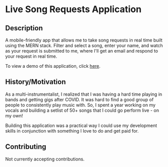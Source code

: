 # Live Song Requests Application

## Description

A mobile-friendly app that allows me to take song requests in real time built using the MERN stack. Filter and select a song, enter your name, and watch as your request is submitted to me, where I'll get an email and respond to your request in real time.

To view a demo of this application, click [here](https://www.youtube.com/watch?v=FjLgVD7u3co).

## History/Motivation

As a multi-instrumentalist, I realized that I was having a hard time playing in bands and getting gigs after COVID. It was hard to find a good group of people to consistently play music with. So, I spent a year working on my vocals and building a setlist of 50+ songs that I could go perform live - on my own!

Building this application was a practical way I could use my development skills in conjunction with something I love to do and get paid for.

## Contributing

Not currently accepting contributions.
